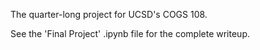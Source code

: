 The quarter-long project for UCSD's COGS 108.

See the 'Final Project' .ipynb file for the complete writeup.
